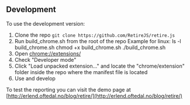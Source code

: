 ## Development

To use the development version:

1. Clone the repo `git clone https://github.com/RetireJS/retire.js`
2. Run build_chrome.sh from the root of the repo
   Example for linux:
      ls -l build_chrome.sh
      chmod +x build_chrome.sh
      ./build_chrome.sh
5. Open [chrome://extensions/](chrome://extensions/)
6. Check "Developer mode"
7. Click "Load unpacked extension..." and locate the "chrome/extension" folder inside the repo where the manifest file is located
8. Use and develop

To test the reporting you can visit the demo page at [http://erlend.oftedal.no/blog/retire/](http://erlend.oftedal.no/blog/retire/)
